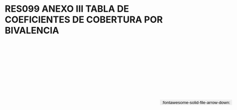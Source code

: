
# RES099 ANEXO III TABLA DE COEFICIENTES DE COBERTURA POR BIVALENCIA

<a href='../RES099 ANEXO III TABLA DE COEFICIENTES DE COBERTURA POR BIVALENCIA.pdf' download>
<button class='md-button -primary' 
id='download-btn' style="position: fixed; top: 10%; right: 20px; 
        transform: translateY(-50%); z-index: 1000;  border: none; ">
:fontawesome-solid-file-arrow-down: 
</button>
</a>

<div 
    id='../RES099 ANEXO III TABLA DE COEFICIENTES DE COBERTURA POR BIVALENCIA.pdf' 
    data-pdf-url='../RES099 ANEXO III TABLA DE COEFICIENTES DE COBERTURA POR BIVALENCIA.pdf'
    style=' width: 100%; height: auto;overflow: auto;'>
</div>

